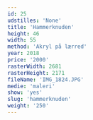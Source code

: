```yaml
---
id: 25
udstilles: 'None'
title: 'Hammerknuden'
height: 46
width: 55
method: 'Akryl på lærred'
year: 2018
price: '2000'
rasterWidth: 2681
rasterHeight: 2171
fileName: 'IMG_1824.JPG'
medie: 'maleri'
show: 'yes'
slug: 'hammerknuden'
weight: '250'
---
```

